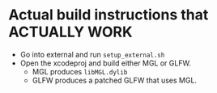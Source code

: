 # Actual build instructions that ACTUALLY WORK

- Go into external and run `setup_external.sh`
- Open the xcodeproj and build either MGL or GLFW.
  - MGL produces `libMGL.dylib`
  - GLFW produces a patched GLFW that uses MGL.
